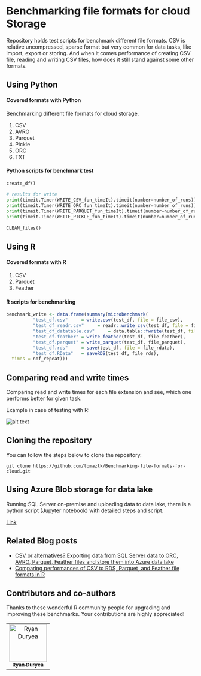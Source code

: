 # Benchmarking file formats for cloud Storage

Repository holds test scripts for benchmark different file formats. 
CSV is relative uncompressed, sparse format but very common for data tasks, like import, export or storing. And when it comes performance of creating CSV file, reading and writing CSV files, how does it still stand against some other formats.

## Using Python 

#### Covered formats with Python 
Benchmarking different file formats for cloud storage.
1. CSV
2. AVRO
3. Parquet
4. Pickle
5. ORC
6. TXT

#### Python scripts for benchmark test

```python
create_df()
 
# results for write
print(timeit.Timer(WRITE_CSV_fun_timeIt).timeit(number=number_of_runs))
print(timeit.Timer(WRITE_ORC_fun_timeIt).timeit(number=number_of_runs))
print(timeit.Timer(WRITE_PARQUET_fun_timeIt).timeit(number=number_of_runs))
print(timeit.Timer(WRITE_PICKLE_fun_timeIt).timeit(number=number_of_runs))
 
CLEAN_files()
```

## Using R  

#### Covered formats with R  
1. CSV
2. Parquet
3. Feather


#### R scripts for benchmarking

```R
benchmark_write <- data.frame(summary(microbenchmark(
          "test_df.csv"     = write.csv(test_df, file = file_csv),
          "test_df_readr.csv"     = readr::write_csv(test_df, file = file_csv_readr),
          "test_df_datatable.csv"     = data.table::fwrite(test_df, file = file_csv_datatable),
          "test_df.feather" = write_feather(test_df, file_feather),
          "test_df.parquet" = write_parquet(test_df, file_parquet),
          "test_df.rds"     = save(test_df, file = file_rdata),
          "test_df.RData"   = saveRDS(test_df, file_rds), 
  times = nof_repeat)))
```

## Comparing read and write times

Comparing read and write times for each file extension and see, which one performs better for given task. 

Example in case of testing with R:

![alt text](https://tomaztsql.files.wordpress.com/2022/05/plot_zoom_png.png "Benchmark with R")


## Cloning the repository
You can follow the steps below to clone the repository.
```
git clone https://github.com/tomaztk/Benchmarking-file-formats-for-cloud.git
```

## Using Azure Blob storage for data lake

Running SQL Server on-premise and uploading data to data lake, there is a python script (Jupyter notebook) with detailed steps and script.

[Link](https://github.com/tomaztk/Benchmarking-file-formats-for-cloud/blob/main/From_SQLServer_To_AzureBlobStore.ipynb)


## Related Blog posts

- [CSV or alternatives? Exporting data from SQL Server data to ORC, AVRO, Parquet, Feather files and store them into Azure data lake](https://tomaztsql.wordpress.com/2022/05/06/csv-or-alternatives-exporting-data-from-sql-server-data-to-orc-avro-parquet-feather-files-and-store-them-into-azure-data-lake/)
- [Comparing performances of CSV to RDS, Parquet, and Feather file formats in R](https://tomaztsql.wordpress.com/2022/05/08/comparing-performances-of-csv-to-rds-parquet-and-feather-data-types/)

## Contributors and co-authors

Thanks to these wonderful R community people for upgrading and improving these benchmarks. Your contributions are highly appreciated!
<table>
  <tr>
    <td align="center"><a href="https://github.com/aguynamedryan"><img src="https://avatars.githubusercontent.com/u/117722?v=4" width="100px;" alt="Ryan Duryea"/><br /><sub><b>Ryan Duryea</b></sub></a><br /></td>
   
</tr>

</table>


